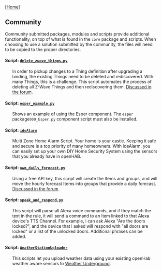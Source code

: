 [[Home]](README.md)

## Community

Community submitted packages, modules and scripts provide additional functionality, on top of what is found in the `core` package and scripts.
When choosing to use a solution submitted by the community, the files will need to be copied to the proper directories. 

#### Script: [`delete_zwave_things.py`](../../Community/Delete%20and%20Rediscover%20Z-Wave%20Things/automation/jsr223/python/community/delete_zwave_things/delete_zwave_things.py)
<ul>

In order to pickup changes to a Thing definition after upgrading a binding, the existing Things need to be deleted and rediscovered. 
With many Things, this is a challenge. 
This script automates the process of deleting all Z-Wave Things and then rediscovering them. 
[Discussed in the forum](https://community.openhab.org/t/rule-for-deleting-and-rediscovering-things/41001).
</ul>

#### Script: [`esper_example.py`](../../Community/Esper/automation/jsr223/python/community/esper/esper.py.example)
<ul>

Shows an example of using the Esper component.
The `esper` package`000_Esper.py` component script must also be installed.
</ul>


#### Script: [`ideAlarm`](../../Community/IdeAlarm/Docs/README.md)
<ul>

Multi Zone Home Alarm Script. Your home is your castle. Keeping it safe and secure is a top priority of many homeowners. With ideAlarm, you can easily set up your own DIY Home Security System using the sensors that you already have in openHAB.
</ul>

#### Script: [`owm_daily_forecast.py`](../../Community/OpenWeatherMap/automation/jsr223/python/community/openweathermap/owm_daily_forecast.py)
<ul>

Using a free API key, this script will create the Items and groups, and will move the hourly forecast Items into groups that provide a daily forecast.
[Discussed in the forum](https://community.openhab.org/t/openweathermap-daily-forecast-using-the-free-api/62579).
</ul>

#### Script: [`speak_and_respond.py`](../../Community/Alexa%20Speak%20and%20Respond/automation/jsr223/python/community/speak_and_respond/speak_and_respond.py)
<ul>

This script will parse all Alexa voice commands, and if they match the text in the rule, it will send a command to an Item linked to that Alexa device's TTS Channel. 
For example, I can ask Alexa "Are the doors locked?", and the device that I asked will respond with "all doors are locked" or a list of the unlocked doors. 
Additional phrases can be added.
</ul>

#### Script: [`WeatherStationUploader`](../../Community/WeatherStationUploader/Docs/README.md)
<ul>

This scripts let you upload weather data using your existing openHab weather aware sensors to [Weather Underground](https://www.wunderground.com/).
</ul>

